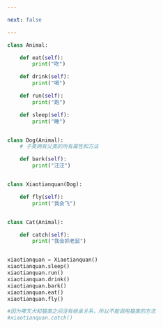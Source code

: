 ```yaml
---

next: false

---
```




<BlogInfo id="954" title="4.继承传递应注意的事项" author="白日梦想猿" pv=0 read_times=0 pre_cost_time="0分29秒" category="面向对象的特性" tag_list="['面向对象的特性']" create_time="2020.02.26 14:32:00" update_time="2020.02.26 14:36:13" />

```python
class Animal:

    def eat(self):
        print("吃")

    def drink(self):
        print("喝")

    def run(self):
        print("跑")

    def sleep(self):
        print("睡")


class Dog(Animal):
    # 子类拥有父类的所有属性和方法

    def bark(self):
        print("汪汪")


class Xiaotianquan(Dog):

    def fly(self):
        print("我会飞")


class Cat(Animal):

    def catch(self):
        print("我会抓老鼠")


xiaotianquan = Xiaotianquan()
xiaotianquan.sleep()
xiaotianquan.run()
xiaotianquan.drink()
xiaotianquan.bark()
xiaotianquan.eat()
xiaotianquan.fly()

#因为哮天犬和猫类之间没有继承关系，所以不能调用猫类的方法
#xiaotianquan.catch()
```



<ActionBox />
